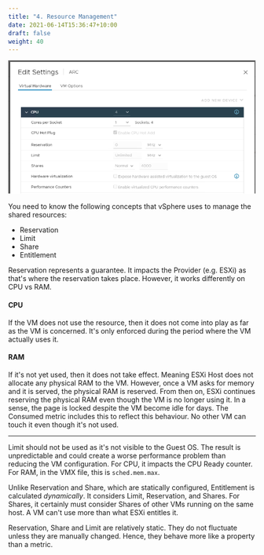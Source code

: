 ```yaml
---
title: "4. Resource Management"
date: 2021-06-14T15:36:47+10:00
draft: false
weight: 40
---
```


![VM Settings](2.1.4-fig-1.png)

You need to know the following concepts that vSphere uses to manage the shared resources:

- Reservation
- Limit
- Share
- Entitlement

Reservation represents a guarantee. It impacts the Provider (e.g. ESXi) as that's where the reservation takes place. However, it works differently on CPU vs RAM.

#### CPU

If the VM does not use the resource, then it does not come into play as far as the VM is concerned. It's only enforced during the period where the VM actually uses it.

#### RAM

If it's not yet used, then it does not take effect. Meaning ESXi Host does not allocate any physical RAM to the VM. However, once a VM asks for memory and it is served, the physical RAM is reserved. From then on, ESXi continues reserving the physical RAM even though the VM is no longer using it. In a sense, the page is locked despite the VM become idle for days. The Consumed metric includes this to reflect this behaviour. No other VM can touch it even though it's not used.

---

Limit should not be used as it's not visible to the Guest OS. The result is unpredictable and could create a worse performance problem than reducing the VM configuration. For CPU, it impacts the CPU Ready counter. For RAM, in the VMX file, this is `sched.mem.max`.

Unlike Reservation and Share, which are statically configured, Entitlement is calculated *dynamically*. It considers Limit, Reservation, and Shares. For Shares, it certainly must consider Shares of other VMs running on the same host. A VM can't use more than what ESXi entitles it.

Reservation, Share and Limit are relatively static. They do not fluctuate unless they are manually changed. Hence, they behave more like a property than a metric.